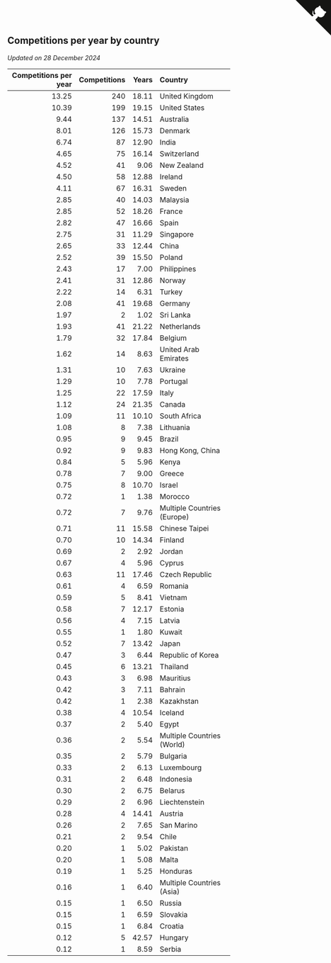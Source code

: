 ## Competitions per year by country

*Updated on 28 December 2024*

| Competitions per year | Competitions | Years | Country |
| ---: | ---: | ---: | :--- |
| 13.25 | 240 | 18.11 | United Kingdom |
| 10.39 | 199 | 19.15 | United States |
| 9.44 | 137 | 14.51 | Australia |
| 8.01 | 126 | 15.73 | Denmark |
| 6.74 | 87 | 12.90 | India |
| 4.65 | 75 | 16.14 | Switzerland |
| 4.52 | 41 | 9.06 | New Zealand |
| 4.50 | 58 | 12.88 | Ireland |
| 4.11 | 67 | 16.31 | Sweden |
| 2.85 | 40 | 14.03 | Malaysia |
| 2.85 | 52 | 18.26 | France |
| 2.82 | 47 | 16.66 | Spain |
| 2.75 | 31 | 11.29 | Singapore |
| 2.65 | 33 | 12.44 | China |
| 2.52 | 39 | 15.50 | Poland |
| 2.43 | 17 | 7.00 | Philippines |
| 2.41 | 31 | 12.86 | Norway |
| 2.22 | 14 | 6.31 | Turkey |
| 2.08 | 41 | 19.68 | Germany |
| 1.97 | 2 | 1.02 | Sri Lanka |
| 1.93 | 41 | 21.22 | Netherlands |
| 1.79 | 32 | 17.84 | Belgium |
| 1.62 | 14 | 8.63 | United Arab Emirates |
| 1.31 | 10 | 7.63 | Ukraine |
| 1.29 | 10 | 7.78 | Portugal |
| 1.25 | 22 | 17.59 | Italy |
| 1.12 | 24 | 21.35 | Canada |
| 1.09 | 11 | 10.10 | South Africa |
| 1.08 | 8 | 7.38 | Lithuania |
| 0.95 | 9 | 9.45 | Brazil |
| 0.92 | 9 | 9.83 | Hong Kong, China |
| 0.84 | 5 | 5.96 | Kenya |
| 0.78 | 7 | 9.00 | Greece |
| 0.75 | 8 | 10.70 | Israel |
| 0.72 | 1 | 1.38 | Morocco |
| 0.72 | 7 | 9.76 | Multiple Countries (Europe) |
| 0.71 | 11 | 15.58 | Chinese Taipei |
| 0.70 | 10 | 14.34 | Finland |
| 0.69 | 2 | 2.92 | Jordan |
| 0.67 | 4 | 5.96 | Cyprus |
| 0.63 | 11 | 17.46 | Czech Republic |
| 0.61 | 4 | 6.59 | Romania |
| 0.59 | 5 | 8.41 | Vietnam |
| 0.58 | 7 | 12.17 | Estonia |
| 0.56 | 4 | 7.15 | Latvia |
| 0.55 | 1 | 1.80 | Kuwait |
| 0.52 | 7 | 13.42 | Japan |
| 0.47 | 3 | 6.44 | Republic of Korea |
| 0.45 | 6 | 13.21 | Thailand |
| 0.43 | 3 | 6.98 | Mauritius |
| 0.42 | 3 | 7.11 | Bahrain |
| 0.42 | 1 | 2.38 | Kazakhstan |
| 0.38 | 4 | 10.54 | Iceland |
| 0.37 | 2 | 5.40 | Egypt |
| 0.36 | 2 | 5.54 | Multiple Countries (World) |
| 0.35 | 2 | 5.79 | Bulgaria |
| 0.33 | 2 | 6.13 | Luxembourg |
| 0.31 | 2 | 6.48 | Indonesia |
| 0.30 | 2 | 6.75 | Belarus |
| 0.29 | 2 | 6.96 | Liechtenstein |
| 0.28 | 4 | 14.41 | Austria |
| 0.26 | 2 | 7.65 | San Marino |
| 0.21 | 2 | 9.54 | Chile |
| 0.20 | 1 | 5.02 | Pakistan |
| 0.20 | 1 | 5.08 | Malta |
| 0.19 | 1 | 5.25 | Honduras |
| 0.16 | 1 | 6.40 | Multiple Countries (Asia) |
| 0.15 | 1 | 6.50 | Russia |
| 0.15 | 1 | 6.59 | Slovakia |
| 0.15 | 1 | 6.84 | Croatia |
| 0.12 | 5 | 42.57 | Hungary |
| 0.12 | 1 | 8.59 | Serbia |


<a href="https://github.com/simonkellly/wca_statistics_uk" class="github-corner" aria-label="View source on Github"><svg width="80" height="80" viewBox="0 0 250 250" style="fill:#151513; color:#fff; position: absolute; top: 0; border: 0; right: 0;" aria-hidden="true"><path d="M0,0 L115,115 L130,115 L142,142 L250,250 L250,0 Z"></path><path d="M128.3,109.0 C113.8,99.7 119.0,89.6 119.0,89.6 C122.0,82.7 120.5,78.6 120.5,78.6 C119.2,72.0 123.4,76.3 123.4,76.3 C127.3,80.9 125.5,87.3 125.5,87.3 C122.9,97.6 130.6,101.9 134.4,103.2" fill="currentColor" style="transform-origin: 130px 106px;" class="octo-arm"></path><path d="M115.0,115.0 C114.9,115.1 118.7,116.5 119.8,115.4 L133.7,101.6 C136.9,99.2 139.9,98.4 142.2,98.6 C133.8,88.0 127.5,74.4 143.8,58.0 C148.5,53.4 154.0,51.2 159.7,51.0 C160.3,49.4 163.2,43.6 171.4,40.1 C171.4,40.1 176.1,42.5 178.8,56.2 C183.1,58.6 187.2,61.8 190.9,65.4 C194.5,69.0 197.7,73.2 200.1,77.6 C213.8,80.2 216.3,84.9 216.3,84.9 C212.7,93.1 206.9,96.0 205.4,96.6 C205.1,102.4 203.0,107.8 198.3,112.5 C181.9,128.9 168.3,122.5 157.7,114.1 C157.9,116.9 156.7,120.9 152.7,124.9 L141.0,136.5 C139.8,137.7 141.6,141.9 141.8,141.8 Z" fill="currentColor" class="octo-body"></path></svg></a><style>.github-corner:hover .octo-arm{animation:octocat-wave 560ms ease-in-out}@keyframes octocat-wave{0%,100%{transform:rotate(0)}20%,60%{transform:rotate(-25deg)}40%,80%{transform:rotate(10deg)}}@media (max-width:500px){.github-corner:hover .octo-arm{animation:none}.github-corner .octo-arm{animation:octocat-wave 560ms ease-in-out}}</style>
